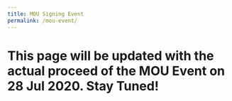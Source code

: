 ```yaml
---
title: MOU Signing Event
permalink: /mou-event/
---
```


# This page will be updated with the actual proceed of the MOU Event on 28 Jul 2020. Stay Tuned!
